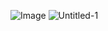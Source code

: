 
![Image](https://user-images.githubusercontent.com/88492493/166566368-f0486ac3-c53a-4872-9e34-db7eaf4ac470.jpg)
![Untitled-1](https://user-images.githubusercontent.com/88492493/166570082-7ac2eb0f-cba4-456d-862c-8630c9942371.gif)
